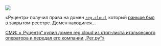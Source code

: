 <!--2025-07-21 14:51:15-->
<div class="yb">
  <div class="rss habr"><img src="https://habrastorage.org/getpro/habr/upload_files/ad7/5aa/8ad/ad75aa8adce864a25fcae82575f88d03.jpg" /><p>«Руцентр» получил права на&nbsp;домен <a href="https://www.whois.com/whois/reg.cloud" rel="noopener noreferrer nofollow"><code>reg.cloud</code></a>, который <a href="https://www.comnews.ru/content/240247/2025-07-18/2025-w29/1008/rucentr-vzyal-domen-zakrytogo-reestra" rel="noopener noreferrer nofollow">раньше&nbsp;был</a> в&nbsp;закрытом реестре. Домен находился... <p class="titl"><a href="https://habr.com/ru/news/929646/?utm_source=habrahabr&utm_medium=rss&utm_campaign=929646">СМИ: «„Руцентр“ купил домен reg.cloud из стоп‑листа итальянского оператора и передал его компании „Рег.ру“»</a></p></div>
</div>
